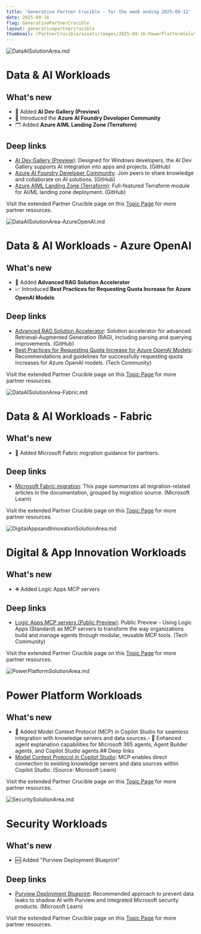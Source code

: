 ```yaml
---
title: 'Generative Partner Crucible - for the week ending 2025-09-12'
date: 2025-09-16
flag: GenerativePartnerCrucible
layout: generativepartnercrucible
thumbnail: /PartnerCrucible/assets/images/2025-09-16-PowerPlatformSolutionArea.md-image.png
---
```


![ DataAISolutionArea.md ]( /PartnerCrucible/assets/images/2025-09-16-DataAISolutionArea.md-image.png )

# Data & AI Workloads

## What's new

- 🚀 Added **AI Dev Gallery (Preview)** 
- 🤝 Introduced the **Azure AI Foundry Developer Community** 
- 🗂️ Added **Azure AIML Landing Zone (Terraform)**

## Deep links

- [AI Dev Gallery (Preview)](https://github.com/microsoft/ai-dev-gallery/): Designed for Windows developers, the AI Dev Gallery supports AI integration into apps and projects. (GitHub)
- [Azure AI Foundry Developer Community](https://github.com/azure-ai-foundry/discussions): Join peers to share knowledge and collaborate on AI solutions. (GitHub)
- [Azure AIML Landing Zone (Terraform)](https://github.com/Azure/terraform-azurerm-avm-ptn-aiml-landing-zone): Full-featured Terraform module for AI/ML landing zone deployment. (GitHub)

Visit the extended Partner Crucible page on this [Topic Page](https://lagimik.github.io/PartnerCrucible/DataAISolutionArea) for more partner resources.

![ DataAISolutionArea-AzureOpenAI.md ]( /PartnerCrucible/assets/images/2025-09-16-DataAISolutionArea-AzureOpenAI.md-image.png )

# Data & AI Workloads - Azure OpenAI

## What's new

- 🚀 Added **Advanced RAG Solution Accelerator**
- 📈 Introduced **Best Practices for Requesting Quota Increase for Azure OpenAI Models**

## Deep links

- [Advanced RAG Solution Accelerator](https://github.com/Azure-Samples/openai/tree/main/Solution_Accelerators/Advanced_RAG): Solution accelerator for advanced Retrieval-Augmented Generation (RAG), including parsing and querying improvements. (GitHub)
- [Best Practices for Requesting Quota Increase for Azure OpenAI Models](https://techcommunity.microsoft.com/blog/azure-ai-foundry-blog/bv-for-azure-openai-models/4397533): Recommendations and guidelines for successfully requesting quota increases for Azure OpenAI models. (Tech Community)

Visit the extended Partner Crucible page on this [Topic Page](https://lagimik.github.io/PartnerCrucible/DataAISolutionArea-AzureOpenAI) for more partner resources.

![ DataAISolutionArea-Fabric.md ]( /PartnerCrucible/assets/images/2025-09-16-DataAISolutionArea-Fabric.md-image.png )

# Data & AI Workloads - Fabric

## What's new

- 🚀 Added Microsoft Fabric migration guidance for partners.

## Deep links

- [Microsoft Fabric migration](https://learn.microsoft.com/en-ca/fabric/fundamentals/migration): This page summarizes all migration-related articles in the documentation, grouped by migration source. (Microsoft Learn)

Visit the extended Partner Crucible page on this [Topic Page](https://lagimik.github.io/PartnerCrucible/DataAISolutionArea-Fabric) for more partner resources.



![ DigitalAppsandInnovationSolutionArea.md ]( /PartnerCrucible/assets/images/2025-09-16-DigitalAppsandInnovationSolutionArea.md-image.png )

# Digital & App Innovation Workloads
## What's new

- ➕ Added Logic Apps MCP servers

## Deep links

- [Logic Apps MCP servers (Public Preview)](https://techcommunity.microsoft.com/blog/integrationsonazureblog/introducing-logic-apps-mcp-servers-public-preview/4450419): Public Preview - Using Logic Apps (Standard) as MCP servers to transform the way organizations build and manage agents through modular, reusable MCP tools. (Tech Community)

Visit the extended Partner Crucible page on this [Topic Page](https://lagimik.github.io/PartnerCrucible/DigitalAppsandInnovationSolutionArea) for more partner resources.

![ PowerPlatformSolutionArea.md ]( /PartnerCrucible/assets/images/2025-09-16-PowerPlatformSolutionArea.md-image.png )

# Power Platform Workloads

## What's new

- 🚀 Added Model Context Protocol (MCP) in Copilot Studio for seamless integration with knowledge servers and data sources.- 🤖 Enhanced agent explanation capabilities for Microsoft 365 agents, Agent Builder agents, and Copilot Studio agents.## Deep links
- [Model Context Protocol in Copilot Studio](https://learn.microsoft.com/en-us/microsoft-copilot-studio/agent-extend-action-mcp): MCP enables direct connection to existing knowledge servers and data sources within Copilot Studio. (Source: Microsoft Learn)

Visit the extended Partner Crucible page on this [Topic Page](https://lagimik.github.io/PartnerCrucible/PowerPlatformSolutionArea) for more partner resources.

![ SecuritySolutionArea.md ]( /PartnerCrucible/assets/images/2025-09-16-SecuritySolutionArea.md-image.png )

# Security Workloads

## What's new

- 🆕 Added "Purview Deployment Blueprint"

## Deep links

- [Purview Deployment Blueprint](https://learn.microsoft.com/en-ca/purview/deploymentmodels/depmod-data-leak-shadow-ai-intro): Recommended approach to prevent data leaks to shadow AI with Purview and integrated Microsoft security products. (Microsoft Learn)

Visit the extended Partner Crucible page on this [Topic Page](https://lagimik.github.io/PartnerCrucible/SecuritySolutionArea) for more partner resources.

